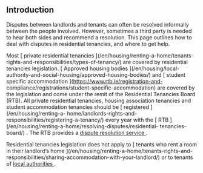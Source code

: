 ##  Introduction

Disputes between landlords and tenants can often be resolved informally
between the people involved. However, sometimes a third party is needed to
hear both sides and recommend a resolution. This page outlines how to deal
with disputes in residential tenancies, and where to get help.

Most [ private residential tenancies ](/en/housing/renting-a-home/tenants-
rights-and-responsibilities/types-of-tenancy/) are covered by residential
tenancies legislation. [ Approved housing bodies ](/en/housing/local-
authority-and-social-housing/approved-housing-bodies/) and [ student specific
accommodation ](https://www.rtb.ie/registration-and-
compliance/registrations/student-specific-accommodation) are covered by the
legislation and come under the remit of the Residential Tenancies Board (RTB).
All private residential tenancies, housing association tenancies and student
accommodation tenancies should be [ registered ](/en/housing/renting-a-
home/landlords-rights-and-responsibilities/registering-a-tenancy/) every year
with the [ RTB ](/en/housing/renting-a-home/resolving-disputes/residential-
tenancies-board/) . The RTB provides a [ dispute resolution service
](/en/housing/renting-a-home/disputes-between-landlords-and-tenants#l13c85) .

Residential tenancies legislation does not apply to [ tenants who rent a room
in their landlord’s home ](/en/housing/renting-a-home/tenants-rights-and-
responsibilities/sharing-accommodation-with-your-landlord/) or to tenants of [
local authorities ](/en/housing/local-authority-and-social-housing/) .  
